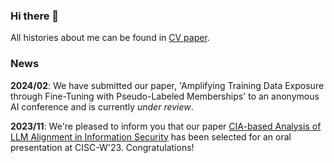 ### Hi there 👋

All histories about me can be found in [CV paper](https://www.overleaf.com/read/tbwtmfmpyvrq).

### News

**2024/02**: We have submitted our paper, 'Amplifying Training Data Exposure through Fine-Tuning with Pseudo-Labeled Memberships' to an anonymous AI conference and is currently *under review*.

**2023/11**: We're pleased to inform you that our paper [CIA-based Analysis of LLM Alignment in Information Security](https://drive.google.com/file/d/1LUvXszNStVbtf-wyygYuTq7hJOtvDLN_/view?usp=sharing) has been selected for an oral presentation at CISC-W'23. Congratulations!
